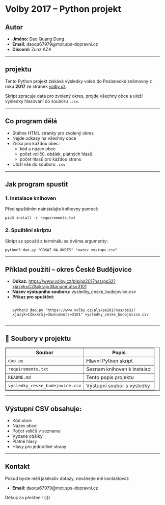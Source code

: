 <!DOCTYPE html>
<html lang="cs">
<head>
  <meta charset="UTF-8" />
  <title>Volby 2017 – Python projekt</title>
</head>
<body>

<h1>Volby 2017 – Python projekt</h1>

<h2>Autor</h2>
<ul>
  <li><strong>Jméno:</strong> Dao Quang Dung</li>
  <li><strong>Email:</strong> daoqu67979@mot.sps-dopravni.cz</li>
  <li><strong>Discord:</strong> Zunz AZA</li>
</ul>

<hr/>

<h2> projektu </h2>
<p>
Tento Python projekt získává výsledky voleb do Poslanecké sněmovny z roku <strong>2017</strong> ze stránek
<a href="https://volby.cz/pls/ps2017nss/ps3?xjazyk=CZ" target="_blank">volby.cz</a>.
</p>
<p>
Skript zpracuje data pro zvolený okres, projde všechny obce a uloží výsledky hlasování do souboru <code>.csv</code>.
</p>

<hr/>

<h2> Co program dělá</h2>
<ul>
  <li>Stáhne HTML stránky pro zvolený okres</li>
  <li>Najde odkazy na všechny obce</li>
  <li>Získá pro každou obec:
    <ul>
      <li>kód a název obce</li>
      <li>počet voličů, obálek, platných hlasů</li>
      <li>počet hlasů pro každou stranu</li>
    </ul>
  </li>
  <li>Uloží vše do souboru <code>.csv</code></li>
</ul>

<hr/>

<h2> Jak program spustit</h2>

<h3>1. Instalace knihoven</h3>
<p>
Před spuštěním nainstalujte knihovny pomocí:
</p>
<pre><code>pip3 install -r requirements.txt</code></pre>

<h3>2. Spuštění skriptu</h3>
<p>
Skript se spouští z terminálu se dvěma argumenty:
</p>
<pre><code>python3 dao.py "ODKAZ_NA_OKRES" "nazev_vystupu.csv"</code></pre>

<hr/>

<h2>Příklad použití – okres České Budějovice</h2>
<ul>
  <li>
    <strong>Odkaz:</strong>
    <a href="https://www.volby.cz/pls/ps2017nss/ps32?xjazyk=CZ&xkraj=3&xnumnuts=3101">
     https://www.volby.cz/pls/ps2017nss/ps32?xjazyk=CZ&xkraj=3&xnumnuts=3101
    </a>
  </li>
  <li><strong>Název výstupního souboru:</strong> vysledky_ceske_budejovice.csv</li>
  <li>
    <strong>Příkaz pro spuštění:</strong>
    <pre><code>
python3 dao.py "https://www.volby.cz/pls/ps2017nss/ps32?xjazyk=CZ&xkraj=3&xnumnuts=3101" vysledky_ceske_budejovice.csv
    </code></pre>
  </li>
</ul>

<hr/>

<h2>📂 Soubory v projektu</h2>
<table border="1" cellspacing="0" cellpadding="4">
  <thead>
    <tr>
      <th>Soubor</th>
      <th>Popis</th>
    </tr>
  </thead>
  <tbody>
    <tr>
      <td><code>dao.py</code></td>
      <td>Hlavní Python skript</td>
    </tr>
    <tr>
      <td><code>requirements.txt</code></td>
      <td>Seznam knihoven k instalaci</td>
    </tr>
    <tr>
      <td><code>README.md</code></td>
      <td>Tento popis projektu</td>
    </tr>
    <tr>
      <td><code>vysledky_ceske_budejovice.csv</code></td>
      <td>Výstupní soubor s výsledky</td>
    </tr>
  </tbody>
</table>

<hr/>

<h2> Výstupní CSV obsahuje:</h2>
<ul>
  <li>Kód obce</li>
  <li>Název obce</li>
  <li>Počet voličů v seznamu</li>
  <li>Vydané obálky</li>
  <li>Platné hlasy</li>
  <li>Hlasy pro jednotlivé strany</li>
</ul>

<hr/>

<h2> Kontakt</h2>
<p>
Pokud byste měli jakékoliv dotazy, neváhejte mě kontaktovat:
</p>
<ul>
  <li><strong>Email:</strong> daoqu67979@mot.sps-dopravni.cz</li>
</ul>

<p>Děkuji za přečtení! :)))</p>

</body>
</html>

